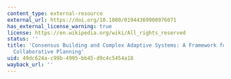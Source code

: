 ```yaml
---
content_type: external-resource
external_url: https://doi.org/10.1080/01944369908976071
has_external_license_warning: true
license: https://en.wikipedia.org/wiki/All_rights_reserved
status: ''
title: 'Consensus Building and Complex Adaptive Systems: A Framework for Evaluating
  Collaborative Planning'
uid: 49dc624a-c99b-4995-bb45-d9c4c5454a18
wayback_url: ''
---
```

